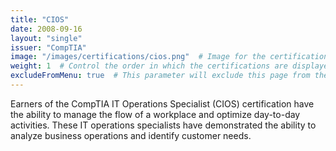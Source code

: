 ```yaml
---
title: "CIOS"
date: 2008-09-16
layout: "single"
issuer: "CompTIA"
image: "/images/certifications/cios.png"  # Image for the certification
weight: 1  # Control the order in which the certifications are displayed
excludeFromMenu: true  # This parameter will exclude this page from the menu
---
```

Earners of the CompTIA IT Operations Specialist (CIOS) certification have the ability to manage
the flow of a workplace and optimize day-to-day activities. These IT operations specialists have demonstrated the ability to analyze business operations and identify customer needs.